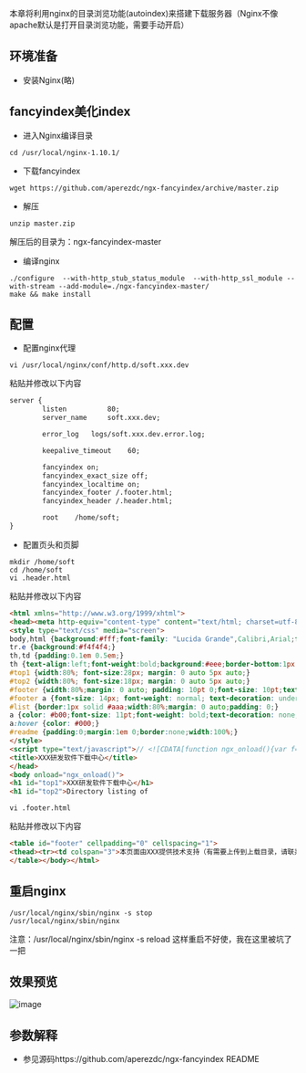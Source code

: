 本章将利用nginx的目录浏览功能(autoindex)来搭建下载服务器（Nginx不像apache默认是打开目录浏览功能，需要手动开启）

## 环境准备
* 安装Nginx(略)

## fancyindex美化index
* 进入Nginx编译目录
```shell
cd /usr/local/nginx-1.10.1/
```
* 下载fancyindex
```shell
wget https://github.com/aperezdc/ngx-fancyindex/archive/master.zip
```
* 解压
```shell
unzip master.zip
```
解压后的目录为：ngx-fancyindex-master

* 编译nginx
```shell
./configure  --with-http_stub_status_module  --with-http_ssl_module --with-stream --add-module=./ngx-fancyindex-master/
make && make install
```
## 配置
* 配置nginx代理
```shell
vi /usr/local/nginx/conf/http.d/soft.xxx.dev
```
粘贴并修改以下内容
```xml
server {
        listen          80;
        server_name     soft.xxx.dev;

        error_log   logs/soft.xxx.dev.error.log;

        keepalive_timeout    60;  

        fancyindex on;
        fancyindex_exact_size off;
        fancyindex_localtime on;
        fancyindex_footer /.footer.html;
        fancyindex_header /.header.html;

        root    /home/soft;
}
```
* 配置页头和页脚
```shell
mkdir /home/soft
cd /home/soft
vi .header.html
```
粘贴并修改以下内容
```html
<html xmlns="http://www.w3.org/1999/xhtml">
<head><meta http-equiv="content-type" content="text/html; charset=utf-8"/>
<style type="text/css" media="screen">
body,html {background:#fff;font-family: "Lucida Grande",Calibri,Arial;font-size: 13pt;color: #333;background: #f8f8f8;}
tr.e {background:#f4f4f4;}
th,td {padding:0.1em 0.5em;}
th {text-align:left;font-weight:bold;background:#eee;border-bottom:1px solid #aaa;}
#top1 {width:80%; font-size:28px; margin: 0 auto 5px auto;}
#top2 {width:80%; font-size:18px; margin: 0 auto 5px auto;}
#footer {width:80%;margin: 0 auto; padding: 10pt 0;font-size: 10pt;text-align:center;}
#footer a {font-size: 14px; font-weight: normal; text-decoration: underline;}
#list {border:1px solid #aaa;width:80%;margin: 0 auto;padding: 0;}
a {color: #b00;font-size: 11pt;font-weight: bold;text-decoration: none;}
a:hover {color: #000;}
#readme {padding:0;margin:1em 0;border:none;width:100%;}
</style>
<script type="text/javascript">// <![CDATA[function ngx_onload(){var f=document.getElementById('readme');if(!(f&&f.contentDocument))return;f.style.height=f.contentDocument.body.offsetHeight+'px';f.contentDocument.body.style.padding='0';f.contentDocument.body.style.margin='0';}// ]]></script>
<title>XXX研发软件下载中心</title>
</head>
<body onload="ngx_onload()">
<h1 id="top1">XXX研发软件下载中心</h1>
<h1 id="top2">Directory listing of
```
```shell
vi .footer.html
```
粘贴并修改以下内容

```html
<table id="footer" cellpadding="0" cellspacing="1">
<thead><tr><td colspan="3">本页面由XXX提供技术支持（有需要上传到上载目录，请联系XXX）</td></tr><thead>
</table></body></html>
```
## 重启nginx
```shell
/usr/local/nginx/sbin/nginx -s stop
/usr/local/nginx/sbin/nginx
```
注意：/usr/local/nginx/sbin/nginx -s reload 这样重启不好使，我在这里被坑了一把

## 效果预览
![image](https://cloud.githubusercontent.com/assets/10822807/17135256/5a90857a-5361-11e6-956b-70514cefd19a.png)

## 参数解释
* 参见源码https://github.com/aperezdc/ngx-fancyindex README
